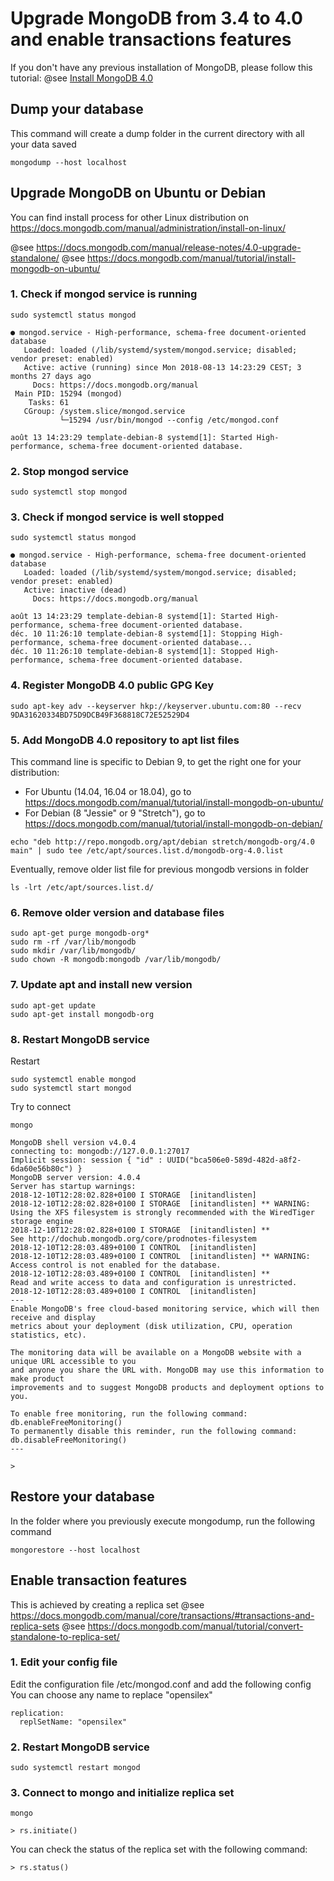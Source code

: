 # Upgrade MongoDB from 3.4 to 4.0 and enable transactions features

If you don't have any previous installation of MongoDB, please follow this tutorial:
@see [Install MongoDB 4.0](MongoDBInstallv4)

## Dump your database

This command will create a dump folder in the current directory with all your data saved

```
mongodump --host localhost
```

## Upgrade MongoDB on Ubuntu or Debian

You can find install process for other Linux distribution on https://docs.mongodb.com/manual/administration/install-on-linux/

@see https://docs.mongodb.com/manual/release-notes/4.0-upgrade-standalone/
@see https://docs.mongodb.com/manual/tutorial/install-mongodb-on-ubuntu/

### 1. Check if mongod service is running

```
sudo systemctl status mongod
```

```
● mongod.service - High-performance, schema-free document-oriented database
   Loaded: loaded (/lib/systemd/system/mongod.service; disabled; vendor preset: enabled)
   Active: active (running) since Mon 2018-08-13 14:23:29 CEST; 3 months 27 days ago
     Docs: https://docs.mongodb.org/manual
 Main PID: 15294 (mongod)
    Tasks: 61
   CGroup: /system.slice/mongod.service
           └─15294 /usr/bin/mongod --config /etc/mongod.conf

août 13 14:23:29 template-debian-8 systemd[1]: Started High-performance, schema-free document-oriented database.
```

### 2. Stop mongod service

```
sudo systemctl stop mongod
```

### 3. Check if mongod service is well stopped

```
sudo systemctl status mongod
```

```
● mongod.service - High-performance, schema-free document-oriented database
   Loaded: loaded (/lib/systemd/system/mongod.service; disabled; vendor preset: enabled)
   Active: inactive (dead)
     Docs: https://docs.mongodb.org/manual

août 13 14:23:29 template-debian-8 systemd[1]: Started High-performance, schema-free document-oriented database.
déc. 10 11:26:10 template-debian-8 systemd[1]: Stopping High-performance, schema-free document-oriented database...
déc. 10 11:26:10 template-debian-8 systemd[1]: Stopped High-performance, schema-free document-oriented database.
```

### 4. Register MongoDB 4.0 public GPG Key

```
sudo apt-key adv --keyserver hkp://keyserver.ubuntu.com:80 --recv 9DA31620334BD75D9DCB49F368818C72E52529D4
```

### 5. Add MongoDB 4.0 repository to apt list files

This command line is specific to Debian 9, to get the right one for your distribution:

- For Ubuntu (14.04, 16.04 or 18.04), go to https://docs.mongodb.com/manual/tutorial/install-mongodb-on-ubuntu/
- For Debian (8 "Jessie" or 9 "Stretch"), go to https://docs.mongodb.com/manual/tutorial/install-mongodb-on-debian/

```
echo "deb http://repo.mongodb.org/apt/debian stretch/mongodb-org/4.0 main" | sudo tee /etc/apt/sources.list.d/mongodb-org-4.0.list
```

Eventually, remove older list file for previous mongodb versions in folder 
```
ls -lrt /etc/apt/sources.list.d/
```

### 6. Remove older version and database files

```
sudo apt-get purge mongodb-org*
sudo rm -rf /var/lib/mongodb
sudo mkdir /var/lib/mongodb/
sudo chown -R mongodb:mongodb /var/lib/mongodb/
```

### 7. Update apt and install new version

```
sudo apt-get update
sudo apt-get install mongodb-org
```

### 8. Restart MongoDB service

Restart

```
sudo systemctl enable mongod
sudo systemctl start mongod
```

Try to connect

```
mongo
```

```
MongoDB shell version v4.0.4
connecting to: mongodb://127.0.0.1:27017
Implicit session: session { "id" : UUID("bca506e0-589d-482d-a8f2-6da60e56b80c") }
MongoDB server version: 4.0.4
Server has startup warnings: 
2018-12-10T12:28:02.828+0100 I STORAGE  [initandlisten] 
2018-12-10T12:28:02.828+0100 I STORAGE  [initandlisten] ** WARNING: Using the XFS filesystem is strongly recommended with the WiredTiger storage engine
2018-12-10T12:28:02.828+0100 I STORAGE  [initandlisten] **          See http://dochub.mongodb.org/core/prodnotes-filesystem
2018-12-10T12:28:03.489+0100 I CONTROL  [initandlisten] 
2018-12-10T12:28:03.489+0100 I CONTROL  [initandlisten] ** WARNING: Access control is not enabled for the database.
2018-12-10T12:28:03.489+0100 I CONTROL  [initandlisten] **          Read and write access to data and configuration is unrestricted.
2018-12-10T12:28:03.489+0100 I CONTROL  [initandlisten] 
---
Enable MongoDB's free cloud-based monitoring service, which will then receive and display
metrics about your deployment (disk utilization, CPU, operation statistics, etc).

The monitoring data will be available on a MongoDB website with a unique URL accessible to you
and anyone you share the URL with. MongoDB may use this information to make product
improvements and to suggest MongoDB products and deployment options to you.

To enable free monitoring, run the following command: db.enableFreeMonitoring()
To permanently disable this reminder, run the following command: db.disableFreeMonitoring()
---

> 
```

## Restore your database

In the folder where you previously execute mongodump, run the following command

```
mongorestore --host localhost
```

## Enable transaction features

This is achieved by creating a replica set
@see https://docs.mongodb.com/manual/core/transactions/#transactions-and-replica-sets
@see https://docs.mongodb.com/manual/tutorial/convert-standalone-to-replica-set/

### 1. Edit your config file

Edit the configuration file /etc/mongod.conf and add the following config
You can choose any name to replace "opensilex"

```
replication:
  replSetName: "opensilex"
```

### 2. Restart MongoDB service

```
sudo systemctl restart mongod
```

### 3. Connect to mongo and initialize replica set

```
mongo
```

```
> rs.initiate()
```

You can check the status of the replica set with the following command:

```
> rs.status()
```


